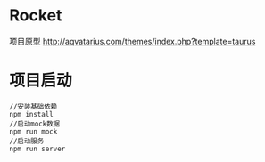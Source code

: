 # Rocket

项目原型 http://aqvatarius.com/themes/index.php?template=taurus

# 项目启动

    //安装基础依赖
    npm install
    //启动mock数据
    npm run mock
    //启动服务
    npm run server
